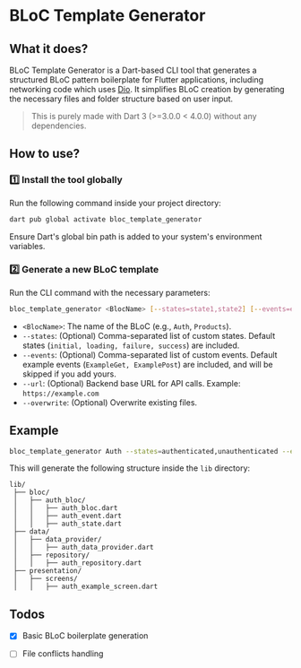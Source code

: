 # BLoC Template Generator

## What it does?
BLoC Template Generator is a Dart-based CLI tool that generates a structured BLoC pattern boilerplate for Flutter applications, including networking code which uses [Dio](https://pub.dev/packages/dio). It simplifies BLoC creation by generating the necessary files and folder structure based on user input.

> This is purely made with Dart 3 (>=3.0.0 < 4.0.0) without any dependencies.

## How to use?
### **1️⃣ Install the tool globally**
Run the following command inside your project directory:
```sh
dart pub global activate bloc_template_generator
```
Ensure Dart's global bin path is added to your system's environment variables.

### **2️⃣ Generate a new BLoC template**
Run the CLI command with the necessary parameters:
```sh
bloc_template_generator <BlocName> [--states=state1,state2] [--events=event1,event2] [--url=backend_url]
```
- `<BlocName>`: The name of the BLoC (e.g., `Auth`, `Products`).
- `--states`: (Optional) Comma-separated list of custom states. Default states (`initial, loading, failure, success`) are included.
- `--events`: (Optional) Comma-separated list of custom events. Default example events (`ExampleGet, ExamplePost`) are included, and will be skipped if you add yours.
- `--url`: (Optional) Backend base URL for API calls. Example: `https://example.com`
- `--overwrite`: (Optional) Overwrite existing files.

## Example
```sh
bloc_template_generator Auth --states=authenticated,unauthenticated --events=login,logout --url=https://api.example.com
```
This will generate the following structure inside the `lib` directory:
```
lib/
 ├── bloc/
 │   ├── auth_bloc/
 │   │   ├── auth_bloc.dart
 │   │   ├── auth_event.dart
 │   │   ├── auth_state.dart
 ├── data/
 │   ├── data_provider/
 │   │   ├── auth_data_provider.dart
 │   ├── repository/
 │   │   ├── auth_repository.dart
 ├── presentation/
 │   ├── screens/
 │   │   ├── auth_example_screen.dart
```

## Todos
- [x] Basic BLoC boilerplate generation
- [ ] File conflicts handling

